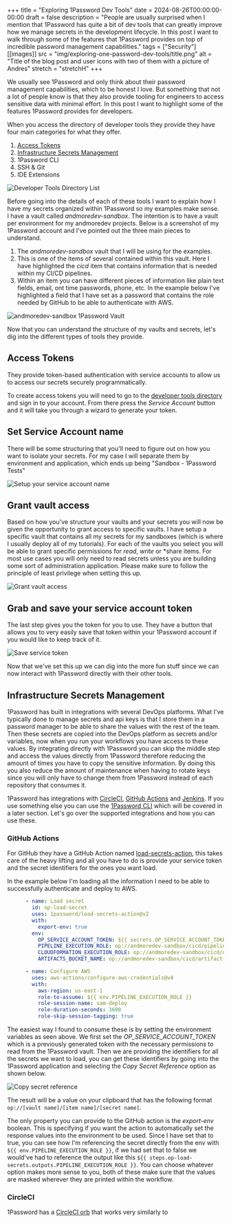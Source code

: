 +++
title = "Exploring 1Password Dev Tools"
date = 2024-08-26T00:00:00-00:00
draft = false
description = "People are usually surprised when I mention that 1Password has quite a bit of dev tools that can greatly improve how we manage secrets in the development lifecycle. In this post I want to walk through some of the features that 1Password provides on top of incredible password management capabilities."
tags = ["Security"]
[[images]]
  src = "img/exploring-one-password-dev-tools/title.png"
  alt = "Title of the blog post and user icons with two of them with a picture of Andres"
  stretch = "stretchH"
+++

We usually see 1Password and only think about their password management capabilities, which to be honest I love. But something that not a lot of people know is that they also provide tooling for engineers to access sensitive data with minimal effort. In this post I want to highlight some of the features 1Password provides for developers.

When you access the directory of developer tools they provide they have four main categories for what they offer.  

1. [Access Tokens](#access-tokens)
1. [Infrastructure Secrets Management](#infrastructure-secrets-management)
1. 1Password CLI
1. SSH & Git
1. IDE Extensions

![Developer Tools Directory List](/static/img/exploring-one-password-dev-tools/developer-tools-directory.png)

Before going into the details of each of these tools I want to explain how I have my secrets organized within 1Password so my examples make sense.  
I have a vault called *andmoredev-sandbox*. The intention is to have a vault per environment for my andmoredev projects. Below is a screenshot of my 1Password account and I've pointed out the three main pieces to understand.

1. The *andmoredev-sandbox* vault that I will be using for the examples.
1. This is one of the items of several contained within this vault. Here I have highlighted the *cicd* item that contains information that is needed within my CI/CD pipelines.
1. Within an item you can have different pieces of information like plain text fields, email, ont time passwords, phone, etc. In the example below I've highlighted a field that I have set as a password that contains the role needed by GitHub to be able to authenticate with AWS.

![andmoredev-sandbox 1Password Vault](/static/img/exploring-one-password-dev-tools/1password-overview.png)

Now that you can understand the structure of my vaults and secrets, let's dig into the different types of tools they provide.

## Access Tokens
They provide token-based authentication with service accounts to allow us to access our secrets securely programmatically.

To create access tokens you will need to go to the [developer tools directory](https://my.1password.com/developer-tools/directory) and sign in to your account. From there press the *Service Account* button and it will take you through a wizard to generate your token.

## Set Service Account name
There will be some structuring that you'll need to figure out on how you want to isolate your secrets. For my case I will separate them by environment and application, which ends up being "Sandbox - 1Password Tests"

![Setup your service account name](/static/img/exploring-one-password-dev-tools/setup-your-service-account.png)

## Grant vault access
Based on how you've structure your vaults and your secrets you will now be given the opportunity to grant access to specific vaults. I have setup a specific vault that contains all my secrets for my sandboxes (which is where I usually deploy all of my tutorials).
For each of the vaults you select you will be able to grant specific permissions for *read*, *write* or *share items. For most use cases you will only need to read secrets unless you are building some sort of administration application. Please make sure to follow the principle of least privilege when setting this up.

![Grant vault access](/static/img/exploring-one-password-dev-tools/grant-vault-access.png)

## Grab and save your service account token
The last step gives you the token for you to use. They have a button that allows you to very easily save that token within your 1Password account if you would like to keep track of it.

![Save service token](/static/img/exploring-one-password-dev-tools/save-service-token.png)

Now that we've set this up we can dig into the more fun stuff since we can now interact with 1Password directly with their other tools.

## Infrastructure Secrets Management
1Password has built in integrations with several DevOps platforms. What I've typically done to manage secrets and api keys is that I store them in a password manager to be able to share the values with the rest of the team. Then these secrets are copied into the DevOps platform as secrets and/or variables, now when you run your workflows you have access to these values. By integrating directly with 1Password you can skip the middle step and access the values directly from 1Password therefore reducing the amount of times you have to copy the sensitive information. By doing this you also reduce the amount of maintenance when having to rotate keys since you will only have to change them from 1Password instead of each repository that consumes it.

1Password has integrations with [CircleCI](https://circleci.com/), [GitHub Actions](https://docs.github.com/en/actions) and [Jenkins](https://www.jenkins.io/). If you use something else you can use the [1Password CLI](https://developer.1password.com/docs/cli/) which will be covered in a later section. Let's go over the supported integrations and how you can use these.

### GitHub Actions
For GitHub they have a GitHub Action named [load-secrets-action](https://github.com/marketplace/actions/load-secrets-from-1password), this takes care of the heavy lifting and all you have to do is provide your service token and the secret identifiers for the ones you want load.

In the example below I'm loading all the information I need to be able to successfully authenticate and deploy to AWS.  
```yaml
      - name: Load secret
        id: op-load-secret
        uses: 1password/load-secrets-action@v2
        with:
          export-env: true
        env:
          OP_SERVICE_ACCOUNT_TOKEN: ${{ secrets.OP_SERVICE_ACCOUNT_TOKEN }}
          PIPELINE_EXECUTION_ROLE: op://andmoredev-sandbox/cicd/pipeline-execution-role-arn
          CLOUDFORMATION_EXECUTION_ROLE: op://andmoredev-sandbox/cicd/cloudformation-execution-role-arn
          ARTIFACTS_BUCKET_NAME: op://andmoredev-sandbox/cicd/artifact-bucket-name

      - name: Configure AWS
        uses: aws-actions/configure-aws-credentials@v4
        with:
          aws-region: us-east-1
          role-to-assume: ${{ env.PIPELINE_EXECUTION_ROLE }}
          role-session-name: sam-deploy
          role-duration-seconds: 3600
          role-skip-session-tagging: true
```

The easiest way I found to consume these is by setting the environment variables as seen above. We first set the *OP_SERVICE_ACCOUNT_TOKEN* which is a previously generated token with the necessary permissions to read from the 1Password vault. Then we are providing the identifiers for all the secrets we want to load, you can get these identifiers by going into the 1Password application and selecting the *Copy Secret Reference* option as shown below.

![Copy secret reference](/static/img/exploring-one-password-dev-tools/1password-copy-secret-reference.png)

The result will be a value on your clipboard that has the following format `op://[vault name]/[item name]/[secret name]`.

The only property you can provide to the GitHub action is the *export-env* boolean. This is specifying if you want the action to automatically set the response values into the environment to be used. Since I have set that to true, you can see how I'm referencing the secret directly from the env with `${{ env.PIPELINE_EXECUTION_ROLE }}`, if we had set that to false we would've had to reference the output like this `${{ steps.op-load-secrets.outputs.PIPELINE_EXECUTION_ROLE }}`. You can choose whatever option makes more sense to you, both of these make sure that the values are masked wherever they are printed within the workflow.

### CircleCI
1Password has a [CircleCI orb](https://circleci.com/developer/orbs/orb/onepassword/secrets) that works very similarly to 
